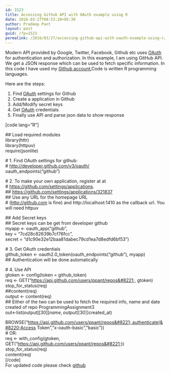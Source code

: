 ```yaml
---
id: 1523
title: Accessing Github API with OAuth example using R
date: 2016-03-27T08:53:20+05:30
author: Pradeep Pant
layout: post
guid: /?p=1523
permalink: /2016/03/27/accessing-github-api-with-oauth-example-using-r/
---
```

Modern API provided by Google, Twitter, Facebook, Github etc uses [OAuth](http://oauth.net/) for authentication and authorization. In this example, I am using GitHub API. We get a JSON response which can be used to fetch specific information. In this code I have used my [Github account.](https://api.github.com/users/ppant/repos)Code is written R programming languages.

Here are the steps:  
1. Find [OAuth](http://oauth.net/) settings for Github  
2. Create a application in Github  
3. Add/Modify secret keys  
4. Get [OAuth](http://oauth.net/) credentials  
5. Finally use API and parse json data to show response

[code lang=&#8221;R&#8221;]

\## Load required modules  
library(httr)  
library(httpuv)  
require(jsonlite)

\# 1. Find OAuth settings for github:  
\# http://developer.github.com/v3/oauth/  
oauth_endpoints(&#8220;github&#8221;)

\# 2. To make your own application, register at at  
\# https://github.com/settings/applications.  
\## https://github.com/settings/applications/321837  
\## Use any URL for the homepage URL  
\# (http://github.com is fine) and http://localhost:1410 as the callback url. You will need httpuv

\## Add Secret keys  
\## Secret keys can be get from developer github  
myapp <- oauth_app(&#8220;github&#8221;,  
key = &#8220;7cd28c82639b7cf76fcc&#8221;,  
secret = &#8220;d1c90e32e12baa81dabec79cd1ea7d8edfd6bf53&#8221;)

\# 3. Get OAuth credentials  
github\_token <- oauth2.0\_token(oauth_endpoints(&#8220;github&#8221;), myapp)  
\## Authentication will be done automatically

\# 4. Use API  
gtoken <- config(token = github_token)  
req <- GET(&#8220;https://api.github.com/users/ppant/repos&#8221;, gtoken)  
stop\_for\_status(req)  
##content(req)  
output <- content(req)  
\## Either of the two can be used to fetch the required info, name and date created of repo ProgrammingAssignment3  
out<-list(output[[30]]$name, output[[30]]$created_at)

BROWSE(&#8220;https://api.github.com/users/ppant/repos&#8221;,authenticate(&#8220;Access Token&#8221;,&#8221;x-oauth-basic&#8221;,&#8221;basic&#8221;))  
\# OR:  
req <- with_config(gtoken, GET(&#8220;https://api.github.com/users/ppant/repos&#8221;))  
stop\_for\_status(req)  
content(req)  
[/code]  
For updated code please check [github](https://github.com/ppant/)